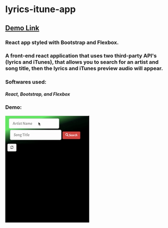 # lyrics-itune-app
## [Demo Link](http://lyricsfinder.surge.sh/)

### React app styled with Bootstrap and Flexbox.

### A front-end react application that uses two third-party API's (lyrics and iTunes), that allows you to search for an artist and song title, then the lyrics and iTunes preview audio will appear.

### Softwares used:
##### React, Bootstrap, and Flexbox

### Demo: 
![](lyrics-app.gif)

